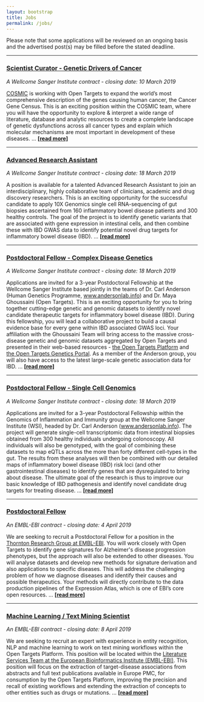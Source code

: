 ```yaml
---
layout: bootstrap
title: Jobs
permalink: /jobs/
---
```

Please note that some applications will be reviewed on an ongoing basis and the advertised post(s) may be filled before the stated deadline. 

***

### [Scientist Curator - Genetic Drivers of Cancer](https://jobs.sanger.ac.uk/wd/plsql/wd_portal.show_job?p_web_site_id=1764&p_web_page_id=377809)
*A Wellcome Sanger Institute contract - closing date: 10 March 2019*

[COSMIC](http://cancer.sanger.ac.uk) is working with Open Targets to expand the world’s most comprehensive description of the genes causing human cancer, the Cancer Gene Census. This is an exciting position within the COSMIC team, where you will have the opportunity to explore & interpret a wide range of literature, database and analytic resources to create a complete landscape of genetic dysfunctions across all cancer types and explain which molecular mechanisms are most important in development of these diseases. ... __[[read more]](https://jobs.sanger.ac.uk/wd/plsql/wd_portal.show_job?p_web_site_id=1764&p_web_page_id=377809)__

***

### [Advanced Research Assistant](https://jobs.sanger.ac.uk/wd/plsql/wd_portal.show_job?p_web_site_id=1764&p_web_page_id=377013)
*A Wellcome Sanger Institute contract - closing date: 18 March 2019*

A position is available for a talented Advanced Research Assistant to join an interdisciplinary, highly collaborative team of clinicians, academic and drug discovery researchers. This is an exciting opportunity for the successful candidate to apply 10X Genomics single cell RNA-sequencing of gut biopsies ascertained from 160 inflammatory bowel disease patients and 300 healthy controls. The goal of the project is to identify genetic variants that are associated with gene expression in intestinal cells, and then combine these with IBD GWAS data to identify potential novel drug targets for inflammatory bowel disease (IBD). ... __[[read more]](https://jobs.sanger.ac.uk/wd/plsql/wd_portal.show_job?p_web_site_id=1764&p_web_page_id=377013)__

***

### [Postdoctoral Fellow - Complex Disease Genetics](https://jobs.sanger.ac.uk/wd/plsql/wd_portal.show_job?p_web_site_id=1764&p_web_page_id=377008)
*A Wellcome Sanger Institute contract - closing date: 18 March 2019*

Applications are invited for a 3-year Postdoctoral Fellowship at the Wellcome Sanger Institute based jointly in the teams of Dr. Carl Anderson (Human Genetics Programme, www.andersonlab.info) and Dr. Maya Ghoussaini (Open Targets). This is an exciting opportunity for you to bring together cutting-edge genetic and genomic datasets to identify novel candidate therapeutic targets for inflammatory bowel disease (IBD). During this fellowship, you will lead a collaborative project to build a causal evidence base for every gene within IBD associated GWAS loci. Your affiliation with the Ghoussaini Team will bring access to the massive cross-disease genetic and genomic datasets aggregated by Open Targets and presented in their web-based resources - [the Open Targets Platform](https://www.targetvalidation.org/) and [the Open Targets Genetics Portal](https://genetics.opentargets.org/). As a member of the Anderson group, you will also have access to the latest large-scale genetic association data for IBD. ... __[[read more]](https://jobs.sanger.ac.uk/wd/plsql/wd_portal.show_job?p_web_site_id=1764&p_web_page_id=377008)__

***

### [Postdoctoral Fellow - Single Cell Genomics](https://jobs.sanger.ac.uk/wd/plsql/wd_portal.show_job?p_web_site_id=1764&p_web_page_id=377005)
*A Wellcome Sanger Institute contract - closing date: 18 March 2019*

Applications are invited for a 3-year Postdoctoral Fellowship within the Genomics of Inflammation and Immunity group at the Wellcome Sanger Institute (WSI), headed by Dr. Carl Anderson (www.andersonlab.info). The project will generate single-cell transcriptomic data from intestinal biopsies obtained from 300 healthy individuals undergoing colonoscopy. All individuals will also be genotyped, with the goal of combining these datasets to map eQTLs across the more than forty different cell-types in the gut. The results from these analyses will then be combined with our detailed maps of inflammatory bowel disease (IBD) risk loci (and other gastrointestinal diseases) to identify genes that are dysregulated to bring about disease. The ultimate goal of the research is thus to improve our basic knowledge of IBD pathogenesis and identify novel candidate drug targets for treating disease. ... __[[read more]](https://jobs.sanger.ac.uk/wd/plsql/wd_portal.show_job?p_web_site_id=1764&p_web_page_id=377005)__

***

### [Postdoctoral Fellow](https://www.embl.de/jobs/searchjobs/index.php?ref=EBI01339)
*An EMBL-EBI contract - closing date: 4 April 2019*

We are seeking to recruit a Postdoctoral Fellow for a position in the [Thornton Research Group at EMBL-EBI](https://www.ebi.ac.uk/research/thornton). You will work closely with Open Targets to identify gene signatures for Alzheimer's disease progression phenotypes, but the approach will also be extended to other diseases. You will analyse datasets and develop new methods for signature derivation and also applications to specific diseases. This will address the challenging problem of how we diagnose diseases and identify their causes and possible therapeutics. Your methods will directly contribute to the data production pipelines of the Expression Atlas, which is one of EBI’s core open resources. ... __[[read more]](https://www.embl.de/jobs/searchjobs/index.php?ref=EBI01339)__

***

### [Machine Learning / Text Mining Scientist](https://www.embl.de/jobs/searchjobs/index.php?ref=EBI01372)
*An EMBL-EBI contract - closing date: 8 April 2019*

We are seeking to recruit an expert with experience in entity recognition, NLP and machine learning to work on text mining workflows within the Open Targets Platform. This position will be located within the [Literature Services Team at the European Bioinformatics Institute (EMBL-EBI)](https://www.ebi.ac.uk/about/people/johanna-mcentyre). This position will focus on the extraction of target-disease associations from abstracts and full text publications available in Europe PMC, for consumption by the Open Targets Platform, improving the precision and recall of existing workflows and extending the extraction of concepts to other entities such as drugs or mutations. ... __[[read more]](https://www.embl.de/jobs/searchjobs/index.php?ref=EBI01372)__